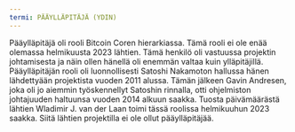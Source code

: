 ```yaml
---
termi: PÄÄYLLÄPITÄJÄ (YDIN)
---
```


Pääylläpitäjä oli rooli Bitcoin Coren hierarkiassa. Tämä rooli ei ole enää olemassa helmikuusta 2023 lähtien. Tämä henkilö oli vastuussa projektin johtamisesta ja näin ollen hänellä oli enemmän valtaa kuin ylläpitäjillä. Pääylläpitäjän rooli oli luonnollisesti Satoshi Nakamoton hallussa hänen lähdettyään projektista vuoden 2011 alussa. Tämän jälkeen Gavin Andresen, joka oli jo aiemmin työskennellyt Satoshin rinnalla, otti ohjelmiston johtajuuden haltuunsa vuoden 2014 alkuun saakka. Tuosta päivämäärästä lähtien Wladimir J. van der Laan toimi tässä roolissa helmikuuhun 2023 saakka. Siitä lähtien projektilla ei ole ollut pääylläpitäjää.